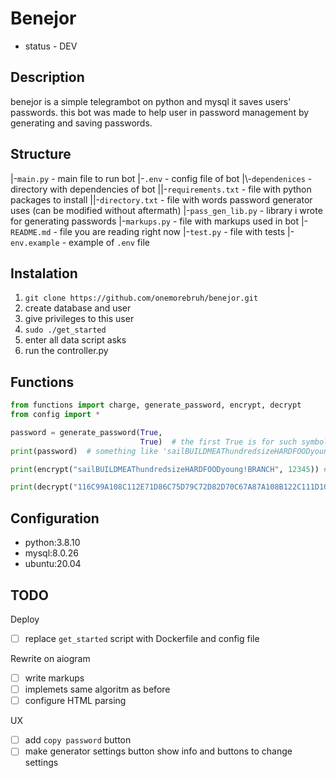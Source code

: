 # Benejor

* status - DEV

## Description

benejor is a simple telegrambot on python and mysql
it saves users' passwords. this bot was made to help user in password management by generating and saving passwords.

## Structure

|-`main.py` - main file to run bot
|-`.env` - config file of bot
|\\-`dependenices` - directory with dependencies of bot
||-`requirements.txt` - file with python packages to install
||-`directory.txt` - file with words password generator uses (can be modified without aftermath)
|-`pass_gen_lib.py` - library i wrote for generating passwords
|-`markups.py` - file with markups used in bot
|-`README.md` - file you are reading right now
|-`test.py` - file with tests
|-`env.example` - example of `.env` file

## Instalation
1. `git clone https://github.com/onemorebruh/benejor.git`
2. create database and user
3. give privileges to this user
2. `sudo ./get_started`
3. enter all data script asks
4. run the controller.py

## Functions

```python
from functions import charge, generate_password, encrypt, decrypt
from config import *

password = generate_password(True,
                             True)  # the first True is for such symbols as */a etc and the second True is for upper words
print(password)  # something like 'sailBUILDMEAThundredsizeHARDFOODyoung!BRANCH'

print(encrypt("sailBUILDMEAThundredsizeHARDFOODyoung!BRANCH", 12345)) # something like 116C99A108C112E71D86C75D79C72D82D70C67A87A108B122C111D102D117B105E105A116E107D125B105E77B66F84B71C74C84A80A70C124A115C122E111B105B36E70C87B66A80F70D76E

print(decrypt("116C99A108C112E71D86C75D79C72D82D70C67A87A108B122C111D102D117B105E105A116E107D125B105E77B66F84B71C74C84A80A70C124A115C122E111B105B36E70C87B66A80F70D76E", 12345))
```

## Configuration
- python:3.8.10
- mysql:8.0.26
- ubuntu:20.04

## TODO

Deploy
- [ ] replace `get_started` script with Dockerfile and config file

Rewrite on aiogram
- [ ] write markups
- [ ] implemets same algoritm as before
- [ ] configure HTML parsing

UX
- [ ] add `copy password` button
- [ ] make generator settings button show info and buttons to change settings
